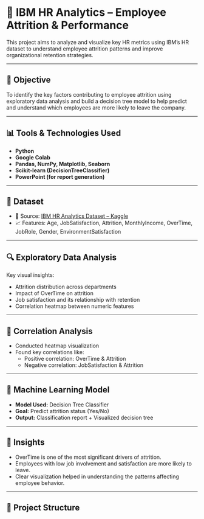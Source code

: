 # 🧠 IBM HR Analytics – Employee Attrition & Performance

This project aims to analyze and visualize key HR metrics using IBM’s HR dataset to understand employee attrition patterns and improve organizational retention strategies.

---

## 📌 Objective

To identify the key factors contributing to employee attrition using exploratory data analysis and build a decision tree model to help predict and understand which employees are more likely to leave the company.

---

## 📊 Tools & Technologies Used

- **Python**  
- **Google Colab**  
- **Pandas, NumPy, Matplotlib, Seaborn**  
- **Scikit-learn (DecisionTreeClassifier)**  
- **PowerPoint (for report generation)**

---

## 📁 Dataset

- 📂 Source: [IBM HR Analytics Dataset – Kaggle](https://www.kaggle.com/pavansubhasht/ibm-hr-analytics-attrition-dataset)
- 📈 Features: Age, JobSatisfaction, Attrition, MonthlyIncome, OverTime, JobRole, Gender, EnvironmentSatisfaction

---

## 🔍 Exploratory Data Analysis

Key visual insights:
- Attrition distribution across departments
- Impact of OverTime on attrition
- Job satisfaction and its relationship with retention
- Correlation heatmap between numeric features

---

## 🧮 Correlation Analysis

- Conducted heatmap visualization
- Found key correlations like:
  - Positive correlation: OverTime & Attrition
  - Negative correlation: JobSatisfaction & Attrition

---

## 🌳 Machine Learning Model

- **Model Used:** Decision Tree Classifier  
- **Goal:** Predict attrition status (Yes/No)
- **Output:** Classification report + Visualized decision tree

---

## 📌 Insights

- OverTime is one of the most significant drivers of attrition.
- Employees with low job involvement and satisfaction are more likely to leave.
- Clear visualization helped in understanding the patterns affecting employee behavior.

---

## 📄 Project Structure


